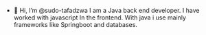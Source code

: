 - 👋 Hi, I’m @sudo-tafadzwa
I am a Java back end developer. I have worked with javascript 
In the frontend. With java i use mainly frameworks like
Springboot and databases. 
